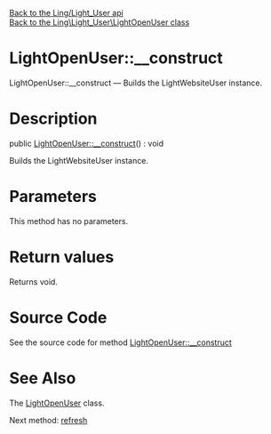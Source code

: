 [Back to the Ling/Light_User api](https://github.com/lingtalfi/Light_User/blob/master/doc/api/Ling/Light_User.md)<br>
[Back to the Ling\Light_User\LightOpenUser class](https://github.com/lingtalfi/Light_User/blob/master/doc/api/Ling/Light_User/LightOpenUser.md)


LightOpenUser::__construct
================



LightOpenUser::__construct — Builds the LightWebsiteUser instance.




Description
================


public [LightOpenUser::__construct](https://github.com/lingtalfi/Light_User/blob/master/doc/api/Ling/Light_User/LightOpenUser/__construct.md)() : void




Builds the LightWebsiteUser instance.




Parameters
================

This method has no parameters.


Return values
================

Returns void.








Source Code
===========
See the source code for method [LightOpenUser::__construct](https://github.com/lingtalfi/Light_User/blob/master/LightOpenUser.php#L53-L59)


See Also
================

The [LightOpenUser](https://github.com/lingtalfi/Light_User/blob/master/doc/api/Ling/Light_User/LightOpenUser.md) class.

Next method: [refresh](https://github.com/lingtalfi/Light_User/blob/master/doc/api/Ling/Light_User/LightOpenUser/refresh.md)<br>

